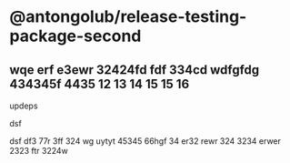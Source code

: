 # @antongolub/release-testing-package-second

wqe erf  e3ewr 32424fd fdf 334cd wdfgfdg 434345f 4435
12
13
14
15
15
16
-
updeps

dsf

dsf df3 77r 3ff 324 wg uytyt 45345 66hgf 34 er32
rewr 324 3234 erwer 2323 ftr 3224w

